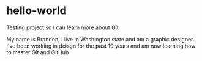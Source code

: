 # hello-world
Testing project so I can learn more about Git

My name is Brandon, I live in Washington state and am a graphic designer. I've been working in deisgn for the past 10 years and am now learning how to master Git and GitHub

